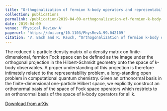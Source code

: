 ```yaml
---
title: "Orthogonalization of fermion k-body operators and representability"
collection: publications
permalink: /publication/2019-04-09-orthogonalization-of-fermion-k-body-operators-and-representability/
date: 2019-04-09
venue: 'Physical Review A'
paperurl: 'https://doi.org/10.1103/PhysRevA.99.042109'
citation: 'V. Bach and R. Rauch, “Orthogonalization of fermion k-body operators and representability,” Phys. Rev. A, vol. 99, no. 4, p. 042109, Apr. 2019.'
---
```

The reduced k-particle density matrix of a density matrix on
finite-dimensional, fermion Fock space can be defined as the image under the
orthogonal projection in the Hilbert-Schmidt geometry onto the space of k-body
observables. A proper understanding of this projection is therefore intimately
related to the representability problem, a long-standing open problem in
computational quantum chemistry. Given an orthonormal basis in the
finite-dimensional one-particle Hilbert space, we explicitly construct an
orthonormal basis of the space of Fock space operators which restricts to an
orthonormal basis of the space of k-body operators for all k.

[Download from arXiv](https://arxiv.org/abs/1807.05299)

